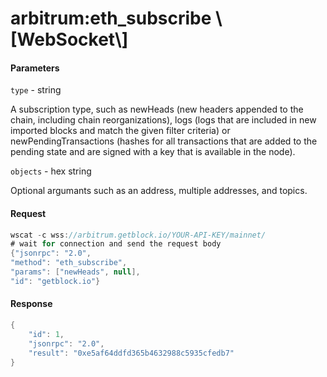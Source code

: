 # arbitrum:eth\_subscribe \\\[WebSocket\\]

#### Parameters

`type` - string

A subscription type, such as newHeads (new headers appended to the chain, including chain reorganizations), logs (logs that are included in new imported blocks and match the given filter criteria) or newPendingTransactions (hashes for all transactions that are added to the pending state and are signed with a key that is available in the node).

`objects` - hex string

Optional argumants such as an address, multiple addresses, and topics.

#### Request

```java
wscat -c wss://arbitrum.getblock.io/YOUR-API-KEY/mainnet/ 
# wait for connection and send the request body 
{"jsonrpc": "2.0",
"method": "eth_subscribe",
"params": ["newHeads", null],
"id": "getblock.io"}
```

#### Response

```java
{
    "id": 1,
    "jsonrpc": "2.0",
    "result": "0xe5af64ddfd365b4632988c5935cfedb7"
}
```
